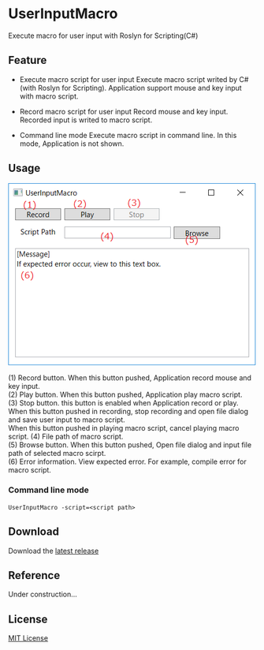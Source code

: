# UserInputMacro
Execute macro for user input with Roslyn for Scripting(C#)

## Feature

* Execute macro script for user input
Execute macro script writed by C#(with Roslyn for Scripting).
Application support mouse and key input with macro script.

* Record macro script for user input
Record mouse and key input.
Recorded input is writed to macro script.

* Command line mode
Execute macro script in command line.
In this mode, Application is not shown.

## Usage
![Screen Shot]


(1) Record button. When this button pushed, Application record mouse and key input.  
(2) Play button. When this button pushed, Application play macro script.  
(3) Stop button. this button is enabled when Application record or play.  
When this button pushed in recording, stop recording and open file dialog and save user input to macro script.  
When this button pushed in playing macro script, cancel playing macro script.
(4) File path of macro script.  
(5) Browse button. When this button pushed, Open file dialog and input file path of selected macro scirpt.  
(6) Error information. View expected error. For example, compile error for macro script.  

### Command line mode

```
UserInputMacro -script=<script path>
```

## Download
Download the [latest release]

## Reference
Under construction...

## License
[MIT License]

[latest release]: https://github.com/hukatama024e/UserInputMacro/releases
[Screen Shot]:    Image/readme_screenshot.png
[MIT License]:    LICENSE

